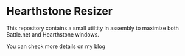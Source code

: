 # Hearthstone Resizer
This repository contains a small utiltity in assembly to maximize both Battle.net and Hearthstone windows.

You can check more details on my [blog](https://robertovaccari.com/blog/2020_08_06_hs_resizer/)
